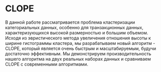 # CLOPE

В данной работе рассматривается проблема кластеризации категориальных данных, особенно для транзакционных данных, характеризующихся высокой размерностью и большим объемом. Исходя из эвристического метода увеличения отношения высоты к ширине гистограммы кластера, мы разрабатываем новый алгоритм - CLOPE, который является очень быстрым и масштабируемым, будучи достаточно эффективным. Мы демонстрируем производительность нашего алгоритма на двух реальных наборах данных и сравниваем CLOPE с современными алгоритмами.